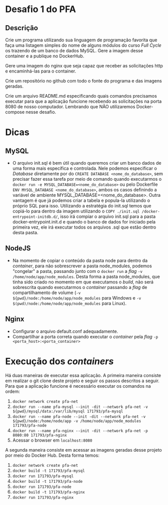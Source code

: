 # Desafio 1 do PFA
## Descrição
Crie um programa utilizando sua linguagem de programação favorita que faça uma listagem simples do nome de alguns módulos do curso *Full Cycle* os trazendo de um banco de dados MySQL. Gere a imagem desse container e a publique no DockerHub.

Gere uma imagem do nginx que seja capaz que receber as solicitações http e encaminhá-las para o container.

Crie um repositório no github com todo o fonte do programa e das imagens geradas.

Crie um arquivo README.md especificando quais comandos precisamos executar para que a aplicação funcione recebendo as solicitações na porta 8080 de nosso computador. Lembrando que NÃO utilizaremos Docker-compose nesse desafio.

# Dicas
## MySQL
- O arquivo init.sql é bem útil quando queremos criar um banco dados de uma forma mais específica e controlada. Nele podemos especificar o *Database* diretamente por do `CREATE DATABASE <nome_do_database>`, sem precisar fazer essa tarefa por meio de comando quando executarmos o `docker run -e MYSQL_DATABASE=<nome_do_database>` ou pelo Dockerfile `ENV MYSQL_DATABASE <nome_do_database>`, ambos os casos definindo a variável de ambiente MYSQL_DATABASE=<nome_do_database>. Outra vantagem é que já podemos criar a tabela e popula-la utilizando o próprio SQL para isso. Utilizando a estratégia do init.sql temos que copiá-lo para dentro da imagem utilizando o `COPY ./init.sql /docker-entrypoint-initdb.d/`, isso irá compiar o arquivo init.sql para a pasta docker-entrypoint.init.d e quando o banco de dados for iniciado pela primeira vez, ele irá executar todos os arquivos .sql que estão dentro desta pasta.

## NodeJS
- Na momento de copiar o conteúdo da pasta node para dentro da *container*, para não sobrescrever a pasta node_modules, podemos "congelar" a pasta, passando junto com o `docker run`  a *flag* `-v /home/node/app/node_modules`. Desta forma a pasta node_modules, que tinha sido criado no momento em que executamos o *build*, não será sobrescrita quando executarmos o *container* passando a *flag*  de compartilhamento de volume (`-v ${pwd}/node:/home/node/app/node_modules` para Windows e `-v $(pwd)/node:/home/node/app/node_modules` para Linux).

## Nginx
- Configurar o arquivo default.conf adequadamente.
- Compartilhar a porta correta quando executar o *container* pela *flag* `-p <porta_host>:<porta_container>`

# Execução dos *containers*
Há duas maneiras de executar essa aplicação.
A primeira maneira consiste em realizar o git clone deste projeto e seguir os passos descritos a seguir. Para que a aplicação funcione é necessário executar os comandos na ordem:
1. `docker network create pfa-net`
2. `docker run --name pfa-mysql --init -dit --network pfa-net -v ${pwd}/mysql/data:/var/lib/mysql 171793/pfa-mysql`
3. `docker run --name pfa-node --init -dit --network pfa-net -v ${pwd}/node:/home/node/app -v /home/node/app/node_modules 171793/pfa-node`
4. `docker run --name pfa-nginx --init -dit --network pfa-net -p 8080:80 171793/pfa-nginx`
5. Acessar o browser em `localhost:8080`

A segunda maneira consiste em acessar as imagens geradas desse projeto por meio do Docker Hub. Desta forma temos:
1. `docker network create pfa-net`
2. `docker build -t 171793/pfa-mysql`
3. `docker run 171793/pfa-mysql`
4. `docker build -t 171793/pfa-node`
5. `docker run 171793/pfa-node`
6. `docker build -t 171793/pfa-nginx`
7. `docker run 171793/pfa-nginx`